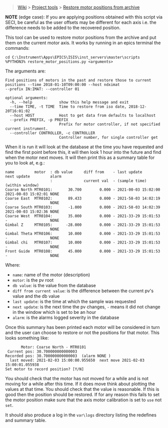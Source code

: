 > [Wiki](Home) > [Project tools](Project-tools) > [Restore motor positions from archive](Restore-Motor-Positions-from-Archive)

**NOTE** (edge case): If you are applying positions obtained with this script via SECI, be careful as the user offsets may be different for each axis i.e. the difference needs to be added to the recovered position.

This tool can be used to restore motor positions from the archive and put them on the current motor axis. It works by running in an epics terminal the commands:

```
cd C:\Instrument\Apps\EPICS\ISIS\inst_servers\master\scripts
%PYTHON3% restore_motor_positions.py <arguments>
```

The arguments are:

```
Find positions of motors in the past and restore those to current positions --time 2018-01-10T09:00:00 --host ndximat
--prefix IN:IMAT: --controller 01

optional arguments:
  -h, --help            show this help message and exit
  --time TIME, -t TIME  Time to restore from iso date, 2018-12-20T16:01:02
  --host HOST           Host to get data from defaults to localhost
  --prefix PREFIX, -p PREFIX
                        Prefix for motor controller, if not specified current instrument.
  --controller CONTROLLER, -c CONTROLLER
                        Controller number, for single controller get
```

When it is run it will look at the database at the time you have requested and find the first point before this, it will then look 1 hour into the future and find when the motor next moves. It will then print this as a summary table for you to look at, e.g.:

```
name         motor  : db value     diff from    - last update         next update         alarm
                    :              current val  - (sample time)       (within window)
Coarse North MTR0101:       30.700        0.000 - 2021-00-03 15:02:00 2021-00-03 15:02:01 NONE
Coarse East  MTR0102:       89.433        0.000 - 2021-58-03 14:02:19 -                   NONE
Coarse South MTR0103:       -1.000        0.000 - 2021-58-03 14:02:39 2021-00-03 15:02:36 NONE
Coarse West  MTR0104:       35.000        0.000 - 2021-33-29 15:01:53 -                   NONE
Gimbal Z     MTR0105:      -28.000        0.000 - 2021-33-29 15:01:53 -                   NONE
Gimbal Theta MTR0106:       10.000        0.000 - 2021-33-29 15:01:53 -                   NONE
Gimbal chi   MTR0107:       10.000        0.000 - 2021-33-29 15:01:53 -                   NONE
Front Guide  MTR0108:       45.000        0.000 - 2021-33-29 15:01:53 -                   NONE
```

Where:

- `name`: name of the motor (description)
- `motor`: is the pv root
- `db value`: is the value from the database
- `diff from current value`: is the difference between the current pv's value and the db value
- `last update`: is the time at which the sample was requested
- `next update`: is the next time the pv changes, `-` means it did not change in the window which is set to be an hour
- `alarm`: is the alarms logged severity in the database

Once this summary has been printed each motor will be considered in turn and the user can choose to restore or not the positions for that motor. This looks something like:

```
       Motor: Coarse North - MTR0101
 Current pos: 30.700000000000003
Recorded pos: 30.700000000000003  (alarm NONE )
  last moved: 2021-02-03 15:00:00.955650  next move 2021-02-03 15:00:01.055938
Set motor to record position? [Y/N]
```

You should check that the motor has not moved for a while and is not moving for a while after this time. If it does move think about plotting the values at that time. You should check that the value is reasonable. If this is good then the position should be restored. If for any reason this fails to set the motor position make sure that the axis motor calibration is set to `use` not `set`.

It should also produce a log in the `var\logs` directory listing the redefines and summary table.
